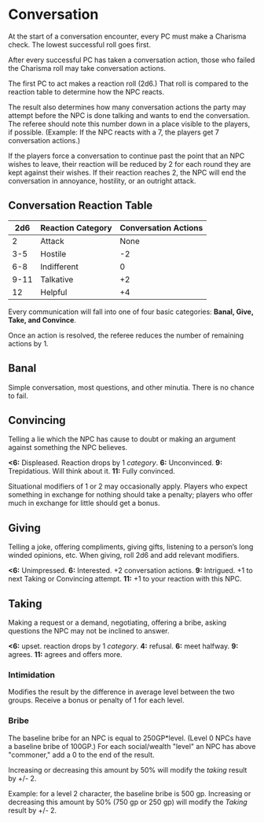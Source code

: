 
# Conversation

At the start of a conversation encounter, every PC must make a Charisma check. The lowest successful roll goes first.

After every successful PC has taken a conversation action, those who failed the Charisma roll may take conversation actions.

The first PC to act makes a reaction roll (2d6.) That roll is compared to the reaction table to determine how the NPC reacts.

The result also determines how many conversation actions the party may attempt before the NPC is done talking and wants to end the conversation. The referee should note this number down in a place visible to the players, if possible. (Example: If the NPC reacts with a 7, the players get 7 conversation actions.)

If the players force a conversation to continue past the point that an NPC wishes to leave, their reaction will be reduced by 2 for each round they are kept against their wishes. If their reaction reaches 2, the NPC will end the conversation in annoyance, hostility, or an outright attack.

## Conversation Reaction Table

| **2d6** | **Reaction Category** | **Conversation Actions** |
| ------- | --------------------- | ------------------------ |
| 2       | Attack                | None                     |
| 3-5     | Hostile               | -2                       |
| 6-8     | Indifferent           | 0                        |
| 9-11    | Talkative             | +2                       |
| 12      | Helpful               | +4                       |

Every communication will fall into one of four basic categories: **Banal, Give, Take, and Convince**.

Once an action is resolved, the referee reduces the number of remaining actions by 1.

## Banal

Simple conversation, most questions, and other minutia. There is no chance to fail.

## Convincing

Telling a lie which the NPC has cause to doubt or making an argument against something the NPC believes.

**<6:** Displeased. Reaction drops by 1 *category*. **6:** Unconvinced. **9:** Trepidatious. Will think about it. **11:** Fully convinced.

Situational modifiers of 1 or 2 may occasionally apply. Players who expect something in exchange for nothing should take a penalty; players who offer much in exchange for little should get a bonus.

## Giving

Telling a joke, offering compliments, giving gifts, listening to a person’s long winded opinions, etc. When giving, roll 2d6 and add relevant modifiers.

**<6:** Unimpressed. **6:** Interested. +2 conversation actions. **9:** Intrigued. +1 to next Taking or Convincing attempt. **11:** +1 to your reaction with this NPC.

## Taking

Making a request or a demand, negotiating, offering a bribe, asking questions the NPC may not be inclined to answer.

**<6:** upset. reaction drops by 1 *category*. **4:** refusal. **6:** meet halfway. **9:** agrees. **11:** agrees and offers more.

### Intimidation

Modifies the result by the difference in average level between the two groups. Receive a bonus or penalty of 1 for each level.

### Bribe

The baseline bribe for an NPC is equal to 250GP*level. (Level 0 NPCs have a baseline bribe of 100GP.) 
For each social/wealth "level" an NPC has above "commoner," add a 0 to the end of the result.

Increasing or decreasing this amount by 50% will modify the *taking* result by +/- 2.

Example: for a level 2 character, the baseline bribe is 500 gp. Increasing or decreasing this amount by 50% (750 gp or 250 gp) will modify the *Taking* result by +/- 2.